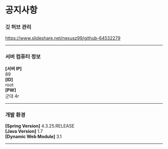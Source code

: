 # 공지사항

### 깃 허브 관리
https://www.slideshare.net/nexusz99/github-64532279

---

### 서버 컴퓨터 정보

**[서버 IP]**  
89  
**[ID]**  
root  
**[PW]**  
군대 4r  

---

### 개발 환경
**[Spring Version]**
4.3.25.RELEASE  
**[Java Version]** 
1.7  
**[Dynamic Web Module]**
3.1  

---

